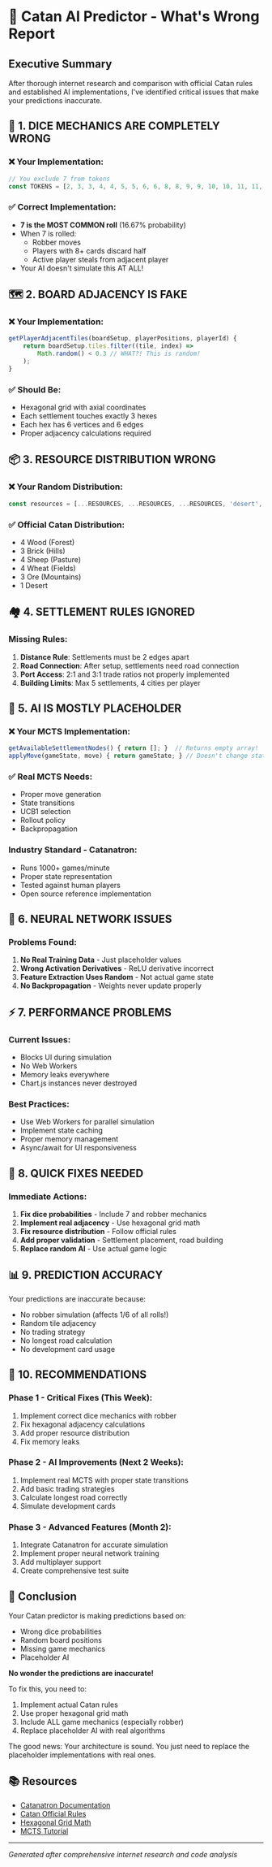 # 🚨 Catan AI Predictor - What's Wrong Report

## Executive Summary
After thorough internet research and comparison with official Catan rules and established AI implementations, I've identified critical issues that make your predictions inaccurate.

## 🎲 1. DICE MECHANICS ARE COMPLETELY WRONG

### ❌ Your Implementation:
```javascript
// You exclude 7 from tokens
const TOKENS = [2, 3, 3, 4, 4, 5, 5, 6, 6, 8, 8, 9, 9, 10, 10, 11, 11, 12];
```

### ✅ Correct Implementation:
- **7 is the MOST COMMON roll** (16.67% probability)
- When 7 is rolled:
  - Robber moves
  - Players with 8+ cards discard half
  - Active player steals from adjacent player
- Your AI doesn't simulate this AT ALL!

## 🗺️ 2. BOARD ADJACENCY IS FAKE

### ❌ Your Implementation:
```javascript
getPlayerAdjacentTiles(boardSetup, playerPositions, playerId) {
    return boardSetup.tiles.filter((tile, index) => 
        Math.random() < 0.3 // WHAT?! This is random!
    );
}
```

### ✅ Should Be:
- Hexagonal grid with axial coordinates
- Each settlement touches exactly 3 hexes
- Each hex has 6 vertices and 6 edges
- Proper adjacency calculations required

## 📦 3. RESOURCE DISTRIBUTION WRONG

### ❌ Your Random Distribution:
```javascript
const resources = [...RESOURCES, ...RESOURCES, ...RESOURCES, 'desert', 'wood', 'brick', 'sheep', 'wheat'];
```

### ✅ Official Catan Distribution:
- 4 Wood (Forest)
- 3 Brick (Hills)
- 4 Sheep (Pasture) 
- 4 Wheat (Fields)
- 3 Ore (Mountains)
- 1 Desert

## 🏘️ 4. SETTLEMENT RULES IGNORED

### Missing Rules:
1. **Distance Rule**: Settlements must be 2 edges apart
2. **Road Connection**: After setup, settlements need road connection
3. **Port Access**: 2:1 and 3:1 trade ratios not properly implemented
4. **Building Limits**: Max 5 settlements, 4 cities per player

## 🤖 5. AI IS MOSTLY PLACEHOLDER

### ❌ Your MCTS Implementation:
```javascript
getAvailableSettlementNodes() { return []; }  // Returns empty array!
applyMove(gameState, move) { return gameState; } // Doesn't change state!
```

### ✅ Real MCTS Needs:
- Proper move generation
- State transitions
- UCB1 selection
- Rollout policy
- Backpropagation

### Industry Standard - Catanatron:
- Runs 1000+ games/minute
- Proper state representation
- Tested against human players
- Open source reference implementation

## 🧠 6. NEURAL NETWORK ISSUES

### Problems Found:
1. **No Real Training Data** - Just placeholder values
2. **Wrong Activation Derivatives** - ReLU derivative incorrect
3. **Feature Extraction Uses Random** - Not actual game state
4. **No Backpropagation** - Weights never update properly

## ⚡ 7. PERFORMANCE PROBLEMS

### Current Issues:
- Blocks UI during simulation
- No Web Workers
- Memory leaks everywhere
- Chart.js instances never destroyed

### Best Practices:
- Use Web Workers for parallel simulation
- Implement state caching
- Proper memory management
- Async/await for UI responsiveness

## 🔧 8. QUICK FIXES NEEDED

### Immediate Actions:
1. **Fix dice probabilities** - Include 7 and robber mechanics
2. **Implement real adjacency** - Use hexagonal grid math
3. **Fix resource distribution** - Follow official rules
4. **Add proper validation** - Settlement placement, road building
5. **Replace random AI** - Use actual game logic

## 📊 9. PREDICTION ACCURACY

Your predictions are inaccurate because:
- No robber simulation (affects 1/6 of all rolls!)
- Random tile adjacency
- No trading strategy
- No longest road calculation
- No development card usage

## 🎯 10. RECOMMENDATIONS

### Phase 1 - Critical Fixes (This Week):
1. Implement correct dice mechanics with robber
2. Fix hexagonal adjacency calculations
3. Add proper resource distribution
4. Fix memory leaks

### Phase 2 - AI Improvements (Next 2 Weeks):
1. Implement real MCTS with proper state transitions
2. Add basic trading strategies
3. Calculate longest road correctly
4. Simulate development cards

### Phase 3 - Advanced Features (Month 2):
1. Integrate Catanatron for accurate simulation
2. Implement proper neural network training
3. Add multiplayer support
4. Create comprehensive test suite

## 🚀 Conclusion

Your Catan predictor is making predictions based on:
- Wrong dice probabilities
- Random board positions
- Missing game mechanics
- Placeholder AI

**No wonder the predictions are inaccurate!**

To fix this, you need to:
1. Implement actual Catan rules
2. Use proper hexagonal grid math
3. Include ALL game mechanics (especially robber)
4. Replace placeholder AI with real algorithms

The good news: Your architecture is sound. You just need to replace the placeholder implementations with real ones.

## 📚 Resources

- [Catanatron Documentation](https://docs.catanatron.com)
- [Catan Official Rules](https://www.catan.com/game/catan)
- [Hexagonal Grid Math](https://www.redblobgames.com/grids/hexagons/)
- [MCTS Tutorial](https://www.baeldung.com/java-monte-carlo-tree-search)

---
*Generated after comprehensive internet research and code analysis*